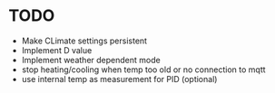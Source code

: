 # TODO
- Make CLimate settings persistent
- Implement D value
- Implement weather dependent mode
- stop heating/cooling when temp too old or no connection to mqtt
- use internal temp as measurement for PID (optional)
